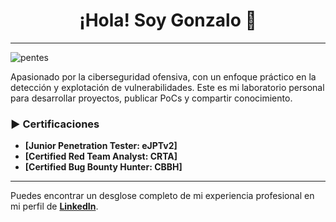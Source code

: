<h1 align="center">¡Hola! Soy Gonzalo 👋</h1>

---
![pentes](https://github.com/user-attachments/assets/cb9e178f-3fb8-4290-9449-73e2681de304)



Apasionado por la ciberseguridad ofensiva, con un enfoque práctico en la detección y explotación de vulnerabilidades. Este es mi laboratorio personal para desarrollar proyectos, publicar PoCs y compartir conocimiento.

### ► Certificaciones

* **[Junior Penetration Tester: eJPTv2]**
* **[Certified Red Team Analyst: CRTA]**
* **[Certified Bug Bounty Hunter: CBBH]**
---

Puedes encontrar un desglose completo de mi experiencia profesional en mi perfil de **[LinkedIn](https://www.linkedin.com/in/tu-usuario-de-linkedin)**.
